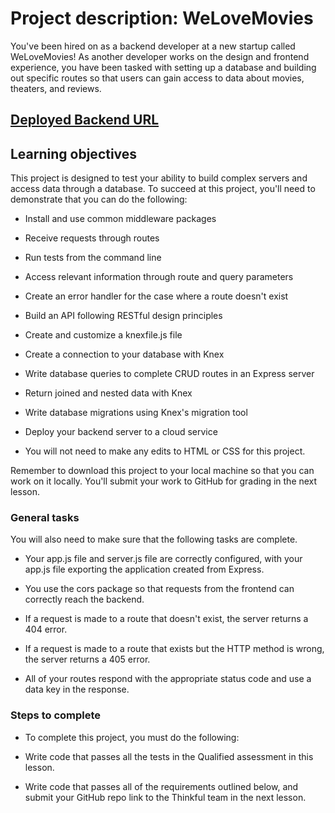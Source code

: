 # Project description: WeLoveMovies
You've been hired on as a backend developer at a new startup called WeLoveMovies! As another developer works on the design and frontend experience, you have been tasked with setting up a database and building out specific routes so that users can gain access to data about movies, theaters, and reviews.

## [Deployed Backend URL](https://quiet-refuge-12422.herokuapp.com/movies)

## Learning objectives
This project is designed to test your ability to build complex servers and access data through a database. To succeed at this project, you'll need to demonstrate that you can do the following:

- Install and use common middleware packages

- Receive requests through routes

- Run tests from the command line

- Access relevant information through route and query parameters

- Create an error handler for the case where a route doesn't exist

- Build an API following RESTful design principles

- Create and customize a knexfile.js file

- Create a connection to your database with Knex

- Write database queries to complete CRUD routes in an Express server

- Return joined and nested data with Knex

- Write database migrations using Knex's migration tool

- Deploy your backend server to a cloud service

- You will not need to make any edits to HTML or CSS for this project.

Remember to download this project to your local machine so that you can work on it locally. You'll submit your work to GitHub for grading in the next lesson.

### General tasks
You will also need to make sure that the following tasks are complete.

- Your app.js file and server.js file are correctly configured, with your app.js file exporting the application created from Express.

- You use the cors package so that requests from the frontend can correctly reach the backend.

- If a request is made to a route that doesn't exist, the server returns a 404 error.

- If a request is made to a route that exists but the HTTP method is wrong, the server returns a 405 error.

- All of your routes respond with the appropriate status code and use a data key in the response.

### Steps to complete
- To complete this project, you must do the following:

- Write code that passes all the tests in the Qualified assessment in this lesson.

- Write code that passes all of the requirements outlined below, and submit your GitHub repo link to the Thinkful team in the next lesson.

